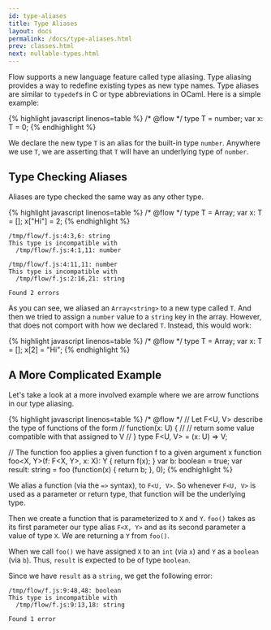 ```yaml
---
id: type-aliases
title: Type Aliases
layout: docs
permalink: /docs/type-aliases.html
prev: classes.html
next: nullable-types.html
---
```


Flow supports a new language feature called type aliasing. Type aliasing 
provides a way to redefine existing types as new type names. Type aliases 
are similar to `typedef`s in C or type abbreviations in OCaml. Here is a 
simple example: 

{% highlight javascript linenos=table %}
/* @flow */
type T = number;
var x: T = 0;
{% endhighlight %}

We declare the new type `T` is an alias for the built-in type `number`. 
Anywhere we use `T`, we are asserting that `T` will have an underlying 
type of `number`.

## Type Checking Aliases

Aliases are type checked the same way as any other type.

{% highlight javascript linenos=table %}
/* @flow */
type T = Array<string>;
var x: T = [];
x["Hi"] = 2;
{% endhighlight %}

```bbcode
/tmp/flow/f.js:4:3,6: string
This type is incompatible with
  /tmp/flow/f.js:4:1,11: number

/tmp/flow/f.js:4:11,11: number
This type is incompatible with
  /tmp/flow/f.js:2:16,21: string

Found 2 errors
```

As you can see, we aliased an `Array<string>` to a new type called `T`. And 
then we tried to assign a `number` value to a `string` key in the array. 
However, that does not comport with how we declared `T`. Instead, this would 
work:

{% highlight javascript linenos=table %}
/* @flow */
type T = Array<string>;
var x: T = [];
x[2] = "Hi";
{% endhighlight %}

## A More Complicated Example

Let's take a look at a more involved example where we are arrow functions in 
our type aliasing.

{% highlight javascript linenos=table %}
/* @flow */
// Let F<U, V> describe the type of functions of the form
// function(x: U) { 
//   // return some value compatible with that assigned to V
// }
type F<U, V> = (x: U) => V;

// The function foo applies a given function f to a given argument x
function foo<X, Y>(f: F<X, Y>, x: X): Y { return f(x); }
var b: boolean = true;
var result: string = foo (function(x) { return b; }, 0);
{% endhighlight %}

We alias a function (via the `=>` syntax), to `F<U, V>`. So whenever `F<U, V>` 
is used as a parameter or return type, that function will be the underlying 
type.

Then we create a function that is parameterized to `X` and `Y`. `foo()` takes 
as its first parameter our type alias `F<X, Y>` and as its second parameter a 
value of type `X`. We are returning a `Y` from `foo()`.

When we call `foo()` we have assigned `X` to an `int` (via `x`) and `Y` as 
a `boolean` (via `b`). Thus, `result` is expected to be of type `boolean`.

Since we have `result` as a `string`, we get the following error:

```bbcode
/tmp/flow/f.js:9:48,48: boolean
This type is incompatible with
  /tmp/flow/f.js:9:13,18: string

Found 1 error
```

